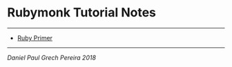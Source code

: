 # Rubymonk Tutorial Notes
---

- [Ruby Primer](https://github.com/pereiradaniel/RUBYMONK/tree/master/RUBY_PRIMER)

---
_*Daniel Paul Grech Pereira 2018*_
